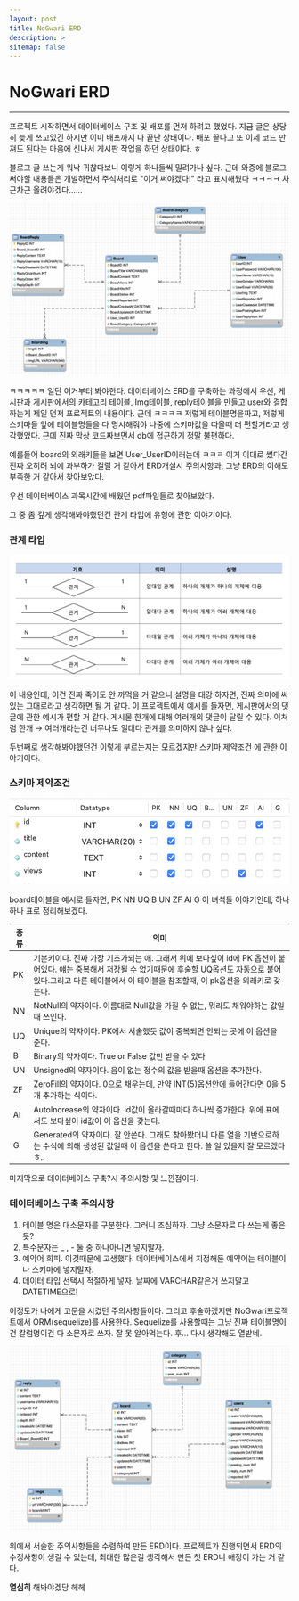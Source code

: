 ```yaml
---
layout: post
title: NoGwari ERD
description: >
sitemap: false
---
```


# NoGwari ERD

---------------------

프로젝트 시작하면서 데이터베이스 구조 및 배포를 먼저 하려고 했었다. 지금 글은 상당히 늦게 쓰고있긴 하지만 이미 배포까지 다 끝난 상태이다. 배포 끝나고 또 이제 코드 만져도 된다는 마음에 신나서 게시판 작업을 하던 상태이다. ㅎ

블로그 글 쓰는게 워낙 귀찮다보니 이렇게 하나둘씩 밀려가나 싶다. 근데 와중에 블로그 써야할 내용들은 개발하면서 주석처리로 "이거 써야겠다!" 라고 표시해뒀다 ㅋㅋㅋㅋ 차근차근 올려야겠다......

![](../../assets/img/Project/nogwari/erd1.png)

ㅋㅋㅋㅋㅋ 일단 이거부터 봐야한다. 데이터베이스 ERD를 구축하는 과정에서 우선, 게시판과 게시판에서의 카테고리 테이블, Img테이블, reply테이블을 만들고 user와 결합하는게 제일 먼저 프로젝트의 내용이다. 근데 ㅋㅋㅋㅋ 저렇게 테이블명을짜고, 저렇게 스키마들 앞에 테이블명들을 다 명시해줘야 나중에 스키마값을 따올때 더 편할거라고 생각했었다. 근데 진짜 막상 코드짜보면서 db에 접근하기 정말 불편하다.

예를들어 board의 외래키들을 보면 User_UserID이러는데 ㅋㅋㅋ 이거 이대로 썼다간 진짜 오히려 뇌에 과부하가 걸릴 거 같아서 ERD개설시 주의사항과, 그냥 ERD의 이해도 부족한 거 같아서 찾아보았다.



우선 데이터베이스 과목시간에 배웠던 pdf파일들로 찾아보았다.

그 중 좀 깊게 생각해봐야했던건 관계 타입에 유형에 관한 이야기이다.

### 관계 타입

![](../../assets/img/Project/nogwari/type1.png)

이 내용인데, 이건 진짜 죽어도 안 까먹을 거 같으니 설명을 대강 하자면, 진짜 의미에 써있는 그대로라고 생각하면 될 거 같다. 이 프로젝트에서 예시를 들자면, 게시판에서의 댓글에 관한 예시가 편할 거 같다. 게시물 한개에 대해 여러개의 댓글이 달릴 수 있다. 이처럼 한개 → 여러개라는건 너무나도 일대다 관계를 의미하지 않나 싶다.

두번째로 생각해봐야했던건 이렇게 부르는지는 모르겠지만 스키마 제약조건 에 관한 이야기이다.

### 스키마 제약조건

![](../../assets/img/Project/nogwari/datatype1.png)

board테이블을 예시로 들자면, PK NN UQ B UN ZF AI G 이 녀석들 이야기인데, 하나하나 표로 정리해보겠다.

| 종류 | 의미                                                         |
| ---- | ------------------------------------------------------------ |
| PK   | 기본키이다. 진짜 가장 기초가되는 애. 그래서 위에 보다싶이 id에 PK 옵션이 붙어있다. 얘는 중복해서 저장될 수 없기때문에 후술할 UQ옵션도 자동으로 붙어있다.그리고 다른 테이블에서 이 테이블을 참조할때, 이 pk옵션을 외래키로 갖는다. |
| NN   | NotNull의 약자이다. 이름대로 Null값을 가질 수 없는, 뭐라도 채워야하는 값일때 쓰인다. |
| UQ   | Unique의 약자이다. PK에서 서술했듯 값이 중복되면 안되는 곳에 이 옵션을 준다. |
| B    | Binary의 약자이다. True or False 값만 받을 수 있다           |
| UN   | Unsigned의 약자이다. 음이 없는 정수의 값을 받을때 옵션을 추가한다. |
| ZF   | ZeroFill의 약자이다. 0으로 채우는데, 만약 INT(5)옵션안에 들어간다면 0을 5개 추가하는 식이다. |
| AI   | AutoIncrease의 약자이다. id값이 올라갈때마다 하나씩 증가한다. 위에 표에서도 보다싶이 id값이 이 옵션을 갖는다. |
| G    | Generated의 약자이다. 잘 안쓴다. 그래도 찾아봤더니 다른 열을 기반으로하는 수식에 의해 생성된 값일때 이 옵션을 쓴다고 한다. 쓸 일 있을지 잘 모르겠다 ㅎ.. |

마지막으로 데이터베이스 구축?시 주의사항 및 느낀점이다.

### 데이터베이스 구축 주의사항

1. 테이블 명은 대소문자를 구분한다. 그러니 조심하자. 그냥 소문자로 다 쓰는게 좋은듯?
1. 특수문자는 _ , - 둘 중 하나아니면 넣지말자.
1. 예약어 회피. 이것때문에 고생했다. 데이터베이스에서 지정해둔 예약어는 테이블이나 스키마에 넣지말자.
1. 데이터 타입 선택시 적절하게 넣자. 날짜에 VARCHAR같은거 쓰지말고 DATETIME으로!



이정도가 나에게 고문을 시켰던 주의사항들이다. 그리고 후술하겠지만 NoGwari프로젝트에서 ORM(sequelize)를 사용한다. Sequelize를 사용할때는 그냥 진짜 테이블명이건 칼럼명이건 다 소문자로 쓰자. 잘 못 알아먹는다. 후... 다시 생각해도 열받네.

![](../../assets/img/Project/nogwari/erd2.png)

위에서 서술한 주의사항들을 수렴하여 만든 ERD이다. 프로젝트가 진행되면서 ERD의 수정사항이 생길 수 있는데, 최대한 많은걸 생각해서 만든 첫 ERD니 애정이 가는 거 같다.

**열심히** 해봐야겠당 헤헤
